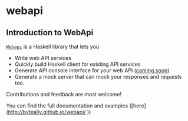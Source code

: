 webapi
========

Introduction to **WebApi**
--------------------------

[`Webapi`](https://hackage.haskell.org/package/webapi) is a Haskell library that lets you

  * Write web API services
  * Quickly build Haskell client for existing API services
  * Generate API console interface for your web API ([coming soon](https://github.com/byteally/webapi-console))
  * Generate a mock server that can mock your responses and requests too.

Contributions and feedback are most welcome! 

You can find the full documentation and examples ([here] (http://byteally.github.io/webapi/ )) 